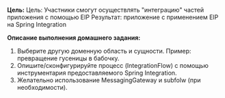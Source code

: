 
**Цель:**
Цель: Участники смогут осуществлять "интеграцию" частей приложения с помощью EIP
Результат: приложение c применением EIP на Spring Integration

**Описание выполнения домашнего задания:**
1) Выберите другую доменную область и сущности. Пример: превращение гусеницы в бабочку.
2) Опишите/сконфигурируйте процесс (IntegrationFlow) с помощью инструментария предоставляемого Spring Integration.
3) Желательно использование MessagingGateway и subfolw (при необходимости).
